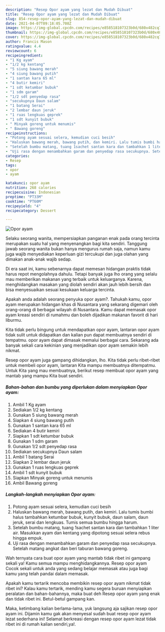 ```yaml
---
description: "Resep Opor ayam yang lezat dan Mudah Dibuat"
title: "Resep Opor ayam yang lezat dan Mudah Dibuat"
slug: 854-resep-opor-ayam-yang-lezat-dan-mudah-dibuat
date: 2021-04-07T09:18:05.708Z
image: https://img-global.cpcdn.com/recipes/e858518107323b0d/680x482cq70/opor-ayam-foto-resep-utama.jpg
thumbnail: https://img-global.cpcdn.com/recipes/e858518107323b0d/680x482cq70/opor-ayam-foto-resep-utama.jpg
cover: https://img-global.cpcdn.com/recipes/e858518107323b0d/680x482cq70/opor-ayam-foto-resep-utama.jpg
author: Francis Mason
ratingvalue: 4.4
reviewcount: 6
recipeingredient:
- "1 Kg ayam"
- "1/2 kg kentang"
- "5 siung bawang merah"
- "4 siung bawang putih"
- "1 santan kara 65 ml"
- "4 butir kemiri"
- "1 sdt ketumbar bubuk"
- "1 sdm garam"
- "1/2 sdt penyedap rasa"
- "secukupnya Daun salam"
- "1 batang Serai"
- "2 lembar daun jeruk"
- "1 ruas lengkuas geprek"
- "1 sdt kunyit bubuk"
- " Minyak goreng untuk menumis"
- " Bawang goreng"
recipeinstructions:
- "Potong ayam sesuai selera, kemudian cuci besih"
- "Haluskan bawang merah, bawang putih, dan kemiri. Lalu tumis bumbi halus tambahkan ketumbar bubuk, kunyit bubuk, daun salam, daun jeruk, serai dan lengkuas. Tumis semua bumbu hingga harum."
- "Setelah bumbu matang, tuang 1sachet santan kara dan tambahkan 1 liter air. Masukkan ayam dan kentang yang dipotong sesuai selera rebus hingga empuk."
- "Uji rasa dengan menambahkan garam dan penyedap rasa secukupnya. Setelah matang angkat dan beri taburan bawang goreng."
categories:
- Resep
tags:
- opor
- ayam

katakunci: opor ayam 
nutrition: 268 calories
recipecuisine: Indonesian
preptime: "PT33M"
cooktime: "PT60M"
recipeyield: "4"
recipecategory: Dessert

---
```



![Opor ayam](https://img-global.cpcdn.com/recipes/e858518107323b0d/680x482cq70/opor-ayam-foto-resep-utama.jpg)

Selaku seorang wanita, mempersiapkan panganan enak pada orang tercinta merupakan suatu hal yang menyenangkan bagi kita sendiri. Tanggung jawab seorang  wanita bukan hanya mengurus rumah saja, namun kamu juga wajib menyediakan keperluan gizi tercukupi dan juga olahan yang dimakan anak-anak wajib sedap.

Di era  saat ini, kamu sebenarnya dapat memesan hidangan praktis tidak harus repot mengolahnya dahulu. Tetapi banyak juga lho orang yang selalu mau memberikan makanan yang terbaik untuk keluarganya. Karena, menghidangkan masakan yang diolah sendiri akan jauh lebih bersih dan bisa menyesuaikan sesuai kesukaan keluarga tercinta. 



Apakah anda adalah seorang penyuka opor ayam?. Tahukah kamu, opor ayam merupakan hidangan khas di Nusantara yang sekarang digemari oleh orang-orang di berbagai wilayah di Nusantara. Kamu dapat memasak opor ayam kreasi sendiri di rumahmu dan boleh dijadikan makanan favorit di hari liburmu.

Kita tidak perlu bingung untuk mendapatkan opor ayam, lantaran opor ayam tidak sulit untuk didapatkan dan kalian pun dapat membuatnya sendiri di tempatmu. opor ayam dapat dimasak memalui berbagai cara. Sekarang ada banyak sekali cara kekinian yang menjadikan opor ayam semakin lebih nikmat.

Resep opor ayam juga gampang dihidangkan, lho. Kita tidak perlu ribet-ribet untuk membeli opor ayam, lantaran Kita mampu membuatnya ditempatmu. Untuk Kita yang mau membuatnya, berikut resep membuat opor ayam yang mantab yang mampu Kita buat sendiri.

<!--inarticleads1-->

##### Bahan-bahan dan bumbu yang diperlukan dalam menyiapkan Opor ayam:

1. Ambil 1 Kg ayam
1. Sediakan 1/2 kg kentang
1. Gunakan 5 siung bawang merah
1. Siapkan 4 siung bawang putih
1. Gunakan 1 santan kara 65 ml
1. Sediakan 4 butir kemiri
1. Siapkan 1 sdt ketumbar bubuk
1. Gunakan 1 sdm garam
1. Gunakan 1/2 sdt penyedap rasa
1. Sediakan secukupnya Daun salam
1. Ambil 1 batang Serai
1. Siapkan 2 lembar daun jeruk
1. Gunakan 1 ruas lengkuas geprek
1. Ambil 1 sdt kunyit bubuk
1. Siapkan  Minyak goreng untuk menumis
1. Ambil  Bawang goreng




<!--inarticleads2-->

##### Langkah-langkah menyiapkan Opor ayam:

1. Potong ayam sesuai selera, kemudian cuci besih
1. Haluskan bawang merah, bawang putih, dan kemiri. Lalu tumis bumbi halus tambahkan ketumbar bubuk, kunyit bubuk, daun salam, daun jeruk, serai dan lengkuas. Tumis semua bumbu hingga harum.
1. Setelah bumbu matang, tuang 1sachet santan kara dan tambahkan 1 liter air. Masukkan ayam dan kentang yang dipotong sesuai selera rebus hingga empuk.
1. Uji rasa dengan menambahkan garam dan penyedap rasa secukupnya. Setelah matang angkat dan beri taburan bawang goreng.




Wah ternyata cara buat opor ayam yang mantab tidak ribet ini gampang sekali ya! Kamu semua mampu menghidangkannya. Resep opor ayam Cocok sekali untuk anda yang sedang belajar memasak atau juga bagi kamu yang telah pandai dalam memasak.

Apakah kamu tertarik mencoba membikin resep opor ayam nikmat tidak ribet ini? Kalau kamu tertarik, mending kamu segera buruan menyiapkan peralatan dan bahan-bahannya, maka buat deh Resep opor ayam yang enak dan tidak ribet ini. Betul-betul gampang kan. 

Maka, ketimbang kalian berlama-lama, yuk langsung aja sajikan resep opor ayam ini. Dijamin kamu gak akan menyesal sudah buat resep opor ayam lezat sederhana ini! Selamat berkreasi dengan resep opor ayam lezat tidak ribet ini di rumah kalian sendiri,ya!.

